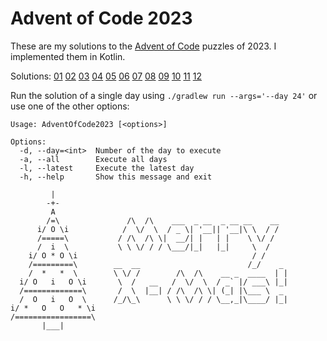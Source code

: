# Advent of Code 2023
These are my solutions to the [Advent of Code](https://adventofcode.com/2023/) puzzles of 2023.
I implemented them in Kotlin.

Solutions:
[01](https://github.com/breisa/aoc2023/tree/main/src/main/kotlin/de/breisa/aoc2023/days/Day01.kt)
[02](https://github.com/breisa/aoc2023/tree/main/src/main/kotlin/de/breisa/aoc2023/days/Day02.kt)
[03](https://github.com/breisa/aoc2023/tree/main/src/main/kotlin/de/breisa/aoc2023/days/Day03.kt)
[04](https://github.com/breisa/aoc2023/tree/main/src/main/kotlin/de/breisa/aoc2023/days/Day04.kt)
[05](https://github.com/breisa/aoc2023/tree/main/src/main/kotlin/de/breisa/aoc2023/days/Day05.kt)
[06](https://github.com/breisa/aoc2023/tree/main/src/main/kotlin/de/breisa/aoc2023/days/Day06.kt)
[07](https://github.com/breisa/aoc2023/tree/main/src/main/kotlin/de/breisa/aoc2023/days/Day07.kt)
[08](https://github.com/breisa/aoc2023/tree/main/src/main/kotlin/de/breisa/aoc2023/days/Day08.kt)
[09](https://github.com/breisa/aoc2023/tree/main/src/main/kotlin/de/breisa/aoc2023/days/Day09.kt)
[10](https://github.com/breisa/aoc2023/tree/main/src/main/kotlin/de/breisa/aoc2023/days/Day10.kt)
[11](https://github.com/breisa/aoc2023/tree/main/src/main/kotlin/de/breisa/aoc2023/days/Day11.kt)
[12](https://github.com/breisa/aoc2023/tree/main/src/main/kotlin/de/breisa/aoc2023/days/Day12.kt)


Run the solution of a single day using
```./gradlew run --args='--day 24'``` or use one of the other options:
```
Usage: AdventOfCode2023 [<options>]

Options:
  -d, --day=<int>  Number of the day to execute
  -a, --all        Execute all days
  -l, --latest     Execute the latest day
  -h, --help       Show this message and exit
```

```
         |
        -+-
         A
        /=\               /\  /\    ___  _ __  _ __ __    __
      i/ O \i            /  \/  \  / _ \| '__|| '__|\ \  / /
      /=====\           / /\  /\ \|  __/| |   | |    \ \/ /
      /  i  \           \ \ \/ / / \___/|_|   |_|     \  /
    i/ O * O \i                                       / /
    /=========\        __  __                        /_/    _
    /  *   *  \        \ \/ /        /\  /\    __ _  ____  | |
  i/ O   i   O \i       \  /   __   /  \/  \  / _` |/ ___\ |_|
  /=============\       /  \  |__| / /\  /\ \| (_| |\___ \  _
  /  O   i   O  \      /_/\_\      \ \ \/ / / \__,_|\____/ |_|
i/ *   O   O   * \i
/=================\
       |___|

```
